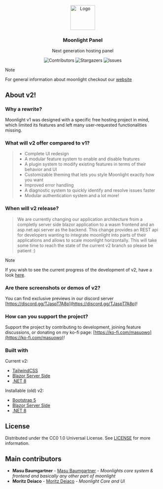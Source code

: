 <br/>
<p align="center">
  <a href="https://github.com/Moonlight-Panel/Moonlight">
    <img src="https://raw.githubusercontent.com/Moonlight-Panel/Resources/main/public/images/logo.svg" alt="Logo" width="80" height="80">
  </a>

  <h3 align="center">Moonlight Panel</h3>

  <p align="center"> Next generation hosting panel </p>
</p>

<p align="center">
  <img src="https://img.shields.io/github/contributors/Moonlight-Panel/Moonlight?color=5f74e6" alt="Contributors">
  <img src="https://img.shields.io/github/stars/Moonlight-Panel/Moonlight?style=social?color=7157e2" alt="Stargazers">
  <img src="https://img.shields.io/github/issues/Moonlight-Panel/Moonlight?color=a01ce6" alt="Issues">
</p>

> [!NOTE]
> For general information about moonlight checkout our [website](https://moonlightpanel.xyz/)


## About v2!

### Why a rewrite?

Moonlight v1 was designed with a specific free hosting project in mind, which limited its features and left many user-requested functionalities missing.

### What will v2 offer compared to v1?

> - Complete UI redesign
> - A modular feature system to enable and disable features
> - A plugin system to modify existing features in terms of their behavior and UI
> - Customizable theming that lets you style Moonlight exactly how you want
> - Improved error handling
> - A diagnostic system to quickly identify and resolve issues faster
> - Modular authentication system and a lot more!

### When will v2 release?
> We are currently changing our application architecture from a completly server side blazor application to a wasm frontend and an asp.net api server as the backend. This change provides an REST api for developers wanting to integrate moonlight into parts of their applications and allows to scale moonlight horizontally. This will take some time to reach the state of the current v2 branch so please be patient :)

> [!NOTE]
> If you wish to see the current progress of the development of v2, have a look [here](https://github.com/orgs/Moonlight-Panel/projects/7).

### Are there screenshots or demos of v2?

You can find exclusive previews in our discord server [https://discord.gg/TJaspT7A8p](https://discord.gg/TJaspT7A8p)!

### How can you support the project?

Support the project by contributing to development, joining feature discussions, or donating on my ko-fi page: [https://ko-fi.com/masuowo](https://ko-fi.com/masuowo)!

### Built with

Current v2:
- [TailwindCSS]([https://getbootstrap.com/](https://tailwindcss.com/))
- [Blazor Server Side](https://learn.microsoft.com/de-de/aspnet/core/blazor/hosting-models?view=aspnetcore-8.0)
- [.NET 8](https://dotnet.microsoft.com/en-us/download/dotnet/8.0)

Installable (old) v2:
- [Bootstrap 5](https://getbootstrap.com/)
- [Blazor Server Side](https://learn.microsoft.com/de-de/aspnet/core/blazor/hosting-models?view=aspnetcore-7.0)
- [.NET 8](https://dotnet.microsoft.com/en-us/download/dotnet/8.0)

## License

Distributed under the CC0 1.0 Universal License. See [LICENSE](https://github.com/Moonlight-Panel/Moonlight/blob/main/LICENSE) for more information.

## Main contributors

- **Masu Baumgartner** - [Masu Baumgartner](https://github.com/Masu-Baumgartner) - *Moonlights core system & frontend and basically any other part of moonlight*
- **Moritz Deiaco** - [Moritz Deiaco](https://github.com/Moritz-Deiaco) - *Moonlight Core and UI*
